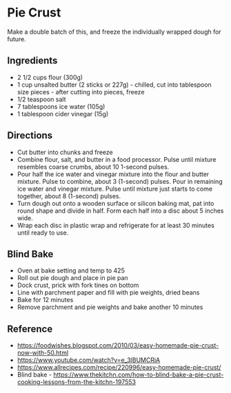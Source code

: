 # Pie Crust

Make a double batch of this, and freeze the individually wrapped dough for future.

## Ingredients

- 2 1/2 cups flour (300g)
- 1 cup unsalted butter (2 sticks or 227g) - chilled, cut into tablespoon size pieces - after cutting into pieces, freeze
- 1/2 teaspoon salt
- 7 tablespoons ice water (105g)
- 1 tablespoon cider vinegar (15g)

## Directions

- Cut butter into chunks and freeze
- Combine flour, salt, and butter in a food processor. Pulse until mixture resembles coarse crumbs, about 10 1-second pulses.
- Pour half the ice water and vinegar mixture into the flour and butter mixture. Pulse to combine, about 3 (1-second) pulses. Pour in remaining ice water and vinegar mixture. Pulse until mixture just starts to come together, about 8 (1-second) pulses.
- Turn dough out onto a wooden surface or silicon baking mat, pat into round shape and divide in half. Form each half into a disc about 5 inches wide.
- Wrap each disc in plastic wrap and refrigerate for at least 30 minutes until ready to use.

## Blind Bake

- Oven at bake setting and temp to 425
- Roll out pie dough and place in pie pan
- Dock crust, prick with fork tines on bottom
- Line with parchment paper and fill with pie weights, dried beans
- Bake for 12 minutes
- Remove parchment and pie weights and bake another 10 minutes

## Reference

- https://foodwishes.blogspot.com/2010/03/easy-homemade-pie-crust-now-with-50.html
- https://www.youtube.com/watch?v=e_3lBUMCRiA
- https://www.allrecipes.com/recipe/220996/easy-homemade-pie-crust/
- Blind bake - https://www.thekitchn.com/how-to-blind-bake-a-pie-crust-cooking-lessons-from-the-kitchn-197553
